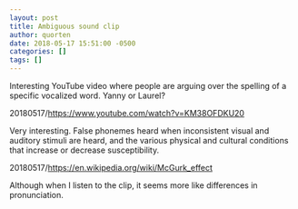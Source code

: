 ```yaml
---
layout: post
title: Ambiguous sound clip
author: quorten
date: 2018-05-17 15:51:00 -0500
categories: []
tags: []
---
```


Interesting YouTube video where people are arguing over the spelling
of a specific vocalized word.  Yanny or Laurel?

20180517/https://www.youtube.com/watch?v=KM38OFDKU20

Very interesting.  False phonemes heard when inconsistent visual and
auditory stimuli are heard, and the various physical and cultural
conditions that increase or decrease susceptibility.

20180517/https://en.wikipedia.org/wiki/McGurk_effect

Although when I listen to the clip, it seems more like differences in
pronunciation.
